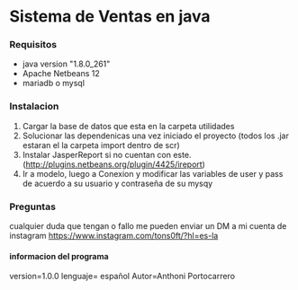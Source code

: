 # Sistema de Ventas en java
###  Requisitos
- java version "1.8.0_261"
- Apache Netbeans 12
- mariadb o mysql
###  Instalacion
1. Cargar la base de datos que esta en la carpeta utilidades
2.	Solucionar las dependenicas una vez iniciado el proyecto (todos los .jar estaran el la carpeta import dentro de scr)
3.	Instalar JasperReport si no cuentan con este.(http://plugins.netbeans.org/plugin/4425/ireport)
4.  Ir a modelo, luego a Conexion y modificar las variables de user y pass de acuerdo a su usuario y contraseña de su mysqy


### Preguntas
cualquier duda que tengan o fallo me pueden enviar un DM a mi cuenta de instagram
https://www.instagram.com/tons0ft/?hl=es-la




#### informacion del programa
version=1.0.0
lenguaje= español
Autor=Anthoni Portocarrero 

